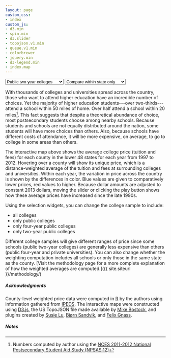 ```yaml
---
layout: page
custom_css:
- index
custom_js:
- d3.min
- spin.min
- d3.slider
- topojson.v1.min
- queue.v1.min
- colorbrewer
- jquery.min
- d3-legend.min
- index.map
---
```


<div id="viz-container">
	<div id="map-container"></div>
	<div id="submap-container">
		<div id="buttons-container">
			<select id="sample">
				<optgroup label="College sample">
					<option value="0">All colleges</option>
					<option value="1">Public colleges</option>
					<option value="2">Public four year colleges</option>
					<option value="3" selected>Public two year colleges</option>
				</optgroup>
			</select>
			<select id="weight">
				<optgroup label="Weighting">
					<option value="0">Across state lines</option>
					<option value="1" selected>Compare within state only</option>
				</optgroup>
			</select>
			<div id="play">
				<i class="fa fa-play fa-3x" title="Play animation"></i>
			</div>
		</div>
		<div id="tooltip-container">
			<div id="tooltip"></div>
		</div>
		<div id="slider-container">
			<div id="slider"></div>
		</div>
	</div>
</div>

<div class="posttext" markdown="1">

With thousands of colleges and universities spread across the country,
those who want to attend higher education have an incredible number of
choices. Yet the majority of higher education students---over
two-thirds---attend a school within 50 miles of home. Over half attend
a school within 20 miles[^1]. This fact suggests that despite a
theoretical abundance of choice, most postsecondary students choose
among nearby schools. Because students and schools are not equally
distributed around the nation, some students will have more choices
than others. Also, because schools have different costs of attendance,
it will be more expensive, on average, to go to college in some areas
than others.  

The interactive map above shows the average college price (tuition and
fees) for each county in the lower 48 states for each year from 1997
to 2012. Hovering over a county will show its unique price, which is
a distance-weighted average of the tuition and fees at surrounding
colleges and universities. Within each year, the variation in price
across the country is shown by the differences in color. Blue values
are given to comparatively lower prices, red values to higher. Because
dollar amounts are adjusted to constant 2013 dollars, moving the
slider or clicking the play button shows how these average prices have
increased since the late 1990s.

Using the selection widgets, you can change the college sample to include:

* all colleges
* only public colleges
* only four-year public colleges
* only two-year public colleges

Different college samples will give different ranges of price since
some schools (public two-year colleges) are generally less expensive
than others (public four-year and private universities). You can also
change whether the weighting computation includes all schools or only
those in the same state as the
county. [Visit the methodology page for a more complete explanation of how the weighted averages are computed.]({{ site.siteurl }}/methodology/)

##### Acknowledgments

County-level weighted price data were computed in
[R](https://cran.r-project.org) by the authors using information
gathered from [IPEDS](http://nces.ed.gov/ipeds/).  The interactive
maps were constructed using [D3.js](d3.js), the US TopoJSON file made
available by [Mike Bostock](https://bost.ocks.org/), and plugins
created by [Susie Lu](http://d3-legend.susielu.com),
[Bj&oslash;rn Sandvik](https://github.com/MasterMaps/d3-slider), and
[Felix Gnass](http://spin.js.org).

##### Notes
[^1]: Numbers computed by author using the [NCES 2011-2012 National Postsecondary
    Student Aid Study (NPSAS:12)](http://nces.ed.gov/surveys/npsas/)

</div>

